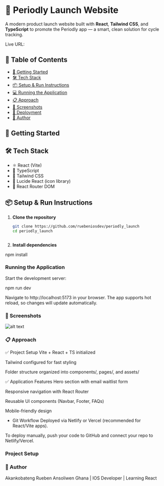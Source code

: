 # 🚀 Periodly Launch Website

A modern product launch website built with **React**, **Tailwind CSS**, and **TypeScript** to promote the Periodly app — a smart, clean solution for cycle tracking.


Live URL: []()

## 📌 Table of Contents

- [🚀 Getting Started](#-getting-started)
- [🛠 Tech Stack](#-tech-stack)
- [📦 Setup & Run Instructions](#-setup-run-instructions)
- [💻 Running the Application](#-running-the-application)
- [📋 Approach](#-approach)
- [📸 Screenshots](#-screenshots)
- [🚀 Deployment](#-deployment)
- [👤 Author](#-author)

## 🚀 Getting Started

## 🛠 Tech Stack

- ⚛️ React (Vite)
- 🔐 TypeScript
- 💅 Tailwind CSS
- 🎨 Lucide React (icon library)
- 🔁 React Router DOM

## 📦 Setup & Run Instructions
1. **Clone the repository**

   ```bash
   git clone https://github.com/ruebeniosdev/periodly_launch
   cd periodly_launch



2. **Install dependencies**


npm install



### Running the Application
Start the development server:

npm run dev

Navigate to http://localhost:5173 in your browser. The app supports hot reload, so changes will update automatically.

### 📸 Screenshots
![alt text](src/assets/screenShot.png)


### 📋 Approach
✅ Project Setup
Vite + React + TS initialized

Tailwind configured for fast styling

Folder structure organized into components/, pages/, and assets/

✅ Application Features
Hero section with email waitlist form

Responsive navigation with React Router

Reusable UI components (Navbar, Footer, FAQs)

Mobile-friendly design


-  Git Workflow
Deployed via Netlify or Vercel (recommended for React/Vite apps).

To deploy manually, push your code to GitHub and connect your repo to Netlify/Vercel.

### Project Setup


### 👤 Author
Akankobateng Rueben Ansoliwen
Ghana | IOS Developer | Learning React 
